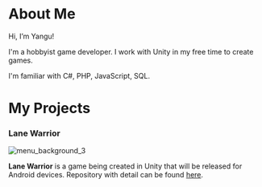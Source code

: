 # About Me

Hi, I’m Yangu!

I'm a hobbyist game developer. I work with Unity in my free time to create games.

I'm familiar with C#, PHP, JavaScript, SQL.

# My Projects

### Lane Warrior
![menu_background_3](https://user-images.githubusercontent.com/42221923/143770745-ff09f2f5-58cf-49d3-8a66-5ff6fe394b27.png)

**Lane Warrior** is a game being created in Unity that will be released for Android devices. Repository with detail can be found [here](https://github.com/Yangu69/Lane-Warrior).
